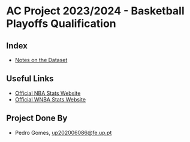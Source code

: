 # AC Project 2023/2024 - Basketball Playoffs Qualification
## Index
- [Notes on the Dataset](data_notes.md)
## Useful Links
- [Official NBA Stats Website](https://www.nba.com/stats)
- [Official WNBA Stats Website](https://stats.wnba.com/)
## Project Done By
- Pedro Gomes, up202006086@fe.up.pt
